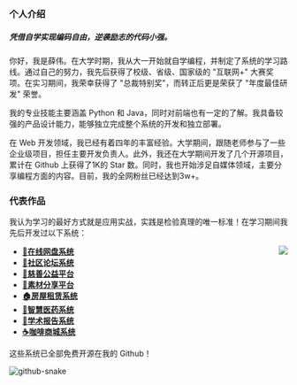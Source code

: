 ### 个人介绍

##### 凭借自学实现编码自由，逆袭励志的代码小强。

你好，我是薛伟。在大学时期，我从大一开始就自学编程，并制定了系统的学习路线。通过自己的努力，我先后获得了校级、省级、国家级的 "互联网+" 大赛奖项。在实习期间，我荣幸获得了 "总裁特别奖"，而转正后更是荣获了 "年度最佳研发" 荣誉。

我的专业技能主要涵盖 Python 和 Java，同时对前端也有一定的了解。我具备较强的产品设计能力，能够独立完成整个系统的开发和独立部署。

在 Web 开发领域，我已经有着四年的丰富经验。大学期间，跟随老师参与了一些企业级项目，担任主要开发负责人。此外，我还在大学期间开发了几个开源项目，累计在 Github 上获得了1K的 Star 数。同时，我也开始涉足自媒体领域，主要分享编程方面的内容。目前，我的全网粉丝已经达到3w+。

### 代表作品

我认为学习的最好方式就是应用实战，实践是检验真理的唯一标准！在学习期间我先后开发过以下系统：

<picture>
  <source
    srcset="https://github-readme-stats-one-bice.vercel.app/api?username=373675032&show_icons=true&icon_color=0366d6&bg_color=ffffff&theme=github_dark&include_all_commits=true&count_private=true&role=OWNER,ORGANIZATION_MEMBER,COLLABORATOR"
    media="(prefers-color-scheme: dark)" />
  <source
    srcset="https://github-readme-stats-one-bice.vercel.app/api?username=373675032&show_icons=true&icon_color=0366d6&bg_color=ffffff&include_all_commits=true&count_private=true&role=OWNER,ORGANIZATION_MEMBER,COLLABORATOR"
    media="(prefers-color-scheme: light), (prefers-color-scheme: no-preference)" />
  <img src="https://github-readme-stats-one-bice.vercel.app/api?username=373675032&show_icons=true&icon_color=0366d6&bg_color=ffffff&include_all_commits=true&count_private=true&role=OWNER,ORGANIZATION_MEMBER,COLLABORATOR"
    align="right" />
</picture>

- **[📁在线网盘系统](https://github.com/373675032/moti-cloud)**
- **[💬社区论坛系统](https://github.com/373675032/molihub)**
- **[💝慈善公益平台](https://github.com/373675032/love-charity)**
- **[🌁素材分享平台](https://github.com/373675032/su-share)**
- **[🏠房屋租赁系统](https://github.com/373675032/verio-house)**
- **[🏥智慧医药系统](https://github.com/373675032/smart-medicine)** 
- **[📔学术报告系统](https://github.com/373675032/academic-report)**
- **[☕咖啡商城系统](https://github.com/373675032/kaka-shop)**

这些系统已全部免费开源在我的 Github！

   <picture>
    <source media="(prefers-color-scheme: dark)" srcset="github-contribution-snake/github-contribution-grid-snake-dark.svg" />
    <source media="(prefers-color-scheme: light)" srcset="github-contribution-snake/github-contribution-grid-snake.svg" />
    <img alt="github-snake" src="github-snake.svg" />
  </picture>
